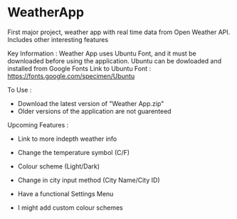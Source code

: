 # WeatherApp
First major project, weather app with real time data from Open Weather API. Includes other interesting features

Key Information :
Weather App uses Ubuntu Font, and it must be downloaded before using the application. Ubuntu can be dowloaded and installed from Google Fonts
Link to Ubuntu Font : https://fonts.google.com/specimen/Ubuntu

To Use :
- Download the latest version of "Weather App.zip"
- Older versions of the application are not guarenteed

Upcoming Features :

- Link to more indepth weather info

- Change the temperature symbol (C/F)

- Colour scheme (Light/Dark)

- Change in city input method (City Name/City ID)

- Have a functional Settings Menu

- I might add custom colour schemes